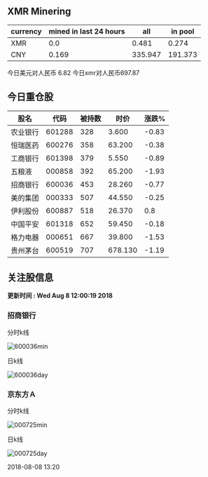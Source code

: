 ## XMR Minering

|currency|mined in last 24 hours|all|in pool|
|---|---|---|---|
|XMR|0.0|0.481|0.274|
|CNY|0.169|335.947|191.373|

今日美元对人民币 6.82	今日xmr对人民币697.87


## 今日重仓股 

|股名|代码|被持数|时价|涨跌%|
|---|---|---|---|---|
|农业银行|601288|328|3.600|-0.83|
|恒瑞医药|600276|358|63.200|-0.38|
|工商银行|601398|379|5.550|-0.89|
|五粮液|000858|392|65.200|-1.93|
|招商银行|600036|453|28.260|-0.77|
|美的集团|000333|507|44.550|-0.25|
|伊利股份|600887|518|26.370|0.8|
|中国平安|601318|652|59.450|-0.18|
|格力电器|000651|667|39.800|-1.53|
|贵州茅台|600519|707|678.130|-1.19|

## 关注股信息
**更新时间 : Wed Aug  8 12:00:19 2018**
### 招商银行 
分时k线

![600036min](http://image.sinajs.cn/newchart/min/n/sh600036.gif)

日k线

![600036day](http://image.sinajs.cn/newchart/daily/n/sh600036.gif)

### 京东方Ａ 
分时k线

![000725min](http://image.sinajs.cn/newchart/min/n/sz000725.gif)

日k线

![000725day](http://image.sinajs.cn/newchart/daily/n/sz000725.gif)

2018-08-08 13:20
